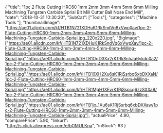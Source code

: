 {
	"title": "1pc 2 Flute Cutting HRC60 1mm 2mm 3mm 4mm 5mm 6mm Milling Machining Tungsten Carbide Sprial Bit Mill Cutter Ball Nose End Mill",
	"date": "2018-10-31 10:30:20",
	"SubCat": ["Tools"],
	"categories": ["Machine Tools "],
	"thumbnailImage": "https://ae01.alicdn.com/kf/HTB1N721XDHuK1RkSndVq6xVwpXav/1pc-2-Flute-Cutting-HRC60-1mm-2mm-3mm-4mm-5mm-6mm-Milling-Machining-Tungsten-Carbide-Sprial.jpg_220x220.jpg",
	"BigImage": ["https://ae01.alicdn.com/kf/HTB1N721XDHuK1RkSndVq6xVwpXav/1pc-2-Flute-Cutting-HRC60-1mm-2mm-3mm-4mm-5mm-6mm-Milling-Machining-Tungsten-Carbide-Sprial.jpg","https://ae01.alicdn.com/kf/HTB1OgD3Xx2rK1RkSnhJq6ykdpXa2/1pc-2-Flute-Cutting-HRC60-1mm-2mm-3mm-4mm-5mm-6mm-Milling-Machining-Tungsten-Carbide-Sprial.jpg","https://ae01.alicdn.com/kf/HTB10XH2Xu6sK1RjSsrbq6xbDXXaN/1pc-2-Flute-Cutting-HRC60-1mm-2mm-3mm-4mm-5mm-6mm-Milling-Machining-Tungsten-Carbide-Sprial.jpg","https://ae01.alicdn.com/kf/HTB1MgH1XEvrK1RjSspcq6zzSXXa8/1pc-2-Flute-Cutting-HRC60-1mm-2mm-3mm-4mm-5mm-6mm-Milling-Machining-Tungsten-Carbide-Sprial.jpg","https://ae01.alicdn.com/kf/HTB1jo_1Xu6sK1RjSsrbq6xbDXXaw/1pc-2-Flute-Cutting-HRC60-1mm-2mm-3mm-4mm-5mm-6mm-Milling-Machining-Tungsten-Carbide-Sprial.jpg"],
	"actualPrice": 4.90,
	"comparePrice": 5.90,
	"linkurl": "http://s.click.aliexpress.com/e/bOMULKpa",
	"inStock": 63
}
